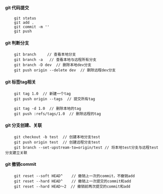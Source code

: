 #### git 代码提交

```
    git status
    git add .
    git commit -m ''
    git push
```

#### git 判断分支

```
    git branch     // 查看本地分支
    git branch -a   // 查看本地与远程所有分支
    git branch -D dev  // 删除本地dev分支
    git push origin --delete dev  // 删除远程dev分支
```

#### git 标签tag相关

```
    git tag 1.0  // 新建一个tag
    git push origin --tags  // 提交所有tag

    git tag -d 1.0  // 删除本地的tag
    git push :refs/tags/1.0  // 删除远程的tag
```

#### git 分支创建、关联

```
    git checkout -b test  // 创建本地分支test
    git push origin test  // 创建远程分支test
    git branch --set-upstream-to=origin/test // 将本地test分支与远程test分支建立关联
```

#### git 撤销commit

```
    git reset --soft HEAD^    // 撤销上一次的commit，不撤销add
    git reset --hard HEAD^    // 撤销上一次提交的commit和add
    git reset --hard HEAD～2  // 撤销前两次提交的commit和add
```
